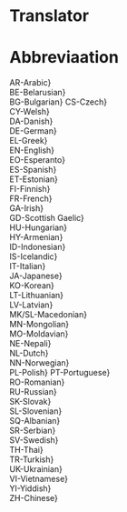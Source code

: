# Translator
# Abbreviaation
AR-Arabic}<br>
BE-Belarusian}<br>
BG-Bulgarian}
CS-Czech} <br>
CY-Welsh} <br>
DA-Danish} <br>
DE-German} <br>
EL-Greek} <br>
EN-English} <br>
EO-Esperanto} <br>
ES-Spanish} <br>
ET-Estonian} <br>
FI-Finnish} <br>
FR-French} <br>
GA-Irish} <br>
GD-Scottish Gaelic} <br>
HU-Hungarian} <br>
HY-Armenian} <br>
ID-Indonesian} <br>
IS-Icelandic} <br>
IT-Italian} <br>
JA-Japanese} <br>
KO-Korean} <br>
LT-Lithuanian} <br>
LV-Latvian} <br>
MK/SL-Macedonian} <br>
MN-Mongolian} <br>
MO-Moldavian} <br>
NE-Nepali} <br>
NL-Dutch} <br>
NN-Norwegian} <br>
PL-Polish}
PT-Portuguese} <br>
RO-Romanian} <br>
RU-Russian} <br>
SK-Slovak} <br>
SL-Slovenian} <br>
SQ-Albanian} <br>
SR-Serbian} <br>
SV-Swedish} <br>
TH-Thai} <br>
TR-Turkish} <br>
UK-Ukrainian} <br>
VI-Vietnamese} <br>
YI-Yiddish} <br>
ZH-Chinese} <br>
